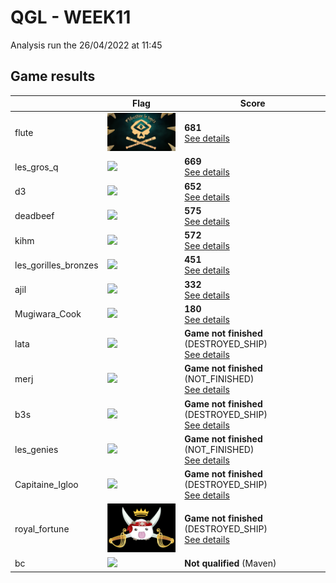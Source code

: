 # QGL - WEEK11

Analysis run the 26/04/2022 at 11:45

## Game results

||Flag|Score|
|--|--|--|
|flute|<img src="../flags/flute.png" width="150" height="" />|**681**<br>[See details](./pool-17)|
|les_gros_q|<img src="../flags/les_gros_q.png" width="150" height="" />|**669**<br>[See details](./pool-16)|
|d3|<img src="../flags/d3.png" width="150" height="" />|**652**<br>[See details](./pool-15)|
|deadbeef|<img src="../flags/deadbeef.png" width="150" height="" />|**575**<br>[See details](./pool-9)|
|kihm|<img src="../flags/kihm.png" width="150" height="" />|**572**<br>[See details](./pool-10)|
|les_gorilles_bronzes|<img src="../flags/les_gorilles_bronzes.png" width="150" height="" />|**451**<br>[See details](./pool-22)|
|ajil|<img src="../flags/ajil.png" width="150" height="" />|**332**<br>[See details](./pool-6)|
|Mugiwara_Cook|<img src="../flags/Mugiwara_Cook.png" width="150" height="" />|**180**<br>[See details](./pool-7)|
|lata|<img src="../flags/lata.png" width="150" height="" />|**Game not finished** (DESTROYED_SHIP)<br>[See details](./pool-18)|
|merj|<img src="../flags/merj.png" width="150" height="" />|**Game not finished** (NOT_FINISHED)<br>[See details](./pool-11)|
|b3s|<img src="../flags/b3s.png" width="150" height="" />|**Game not finished** (DESTROYED_SHIP)<br>[See details](./pool-12)|
|les_genies|<img src="../flags/les_genies.png" width="150" height="" />|**Game not finished** (NOT_FINISHED)<br>[See details](./pool-22)|
|Capitaine_Igloo|<img src="../flags/Capitaine_Igloo.png" width="150" height="" />|**Game not finished** (DESTROYED_SHIP)<br>[See details](./pool-13)|
|royal_fortune|<img src="../flags/royal_fortune.png" width="150" height="" />|**Game not finished** (DESTROYED_SHIP)<br>[See details](./pool-19)|
|bc|<img src="../flags/bc.png" width="150" height="" />|**Not qualified** (Maven)|
